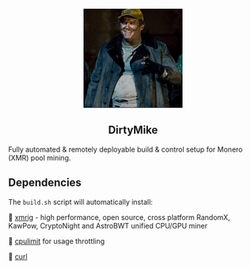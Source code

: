 <p align="center">
<img width="200" height="200" src="mike.png"/>
</p>

<strong><h2 style="text-align:center">DirtyMike</h2></strong>

Fully automated &amp; remotely deployable build & control setup for Monero (XMR) pool mining.

## Dependencies
The `build.sh` script will automatically install:

📌  [xmrig](https://github.com/xmrig/xmrig) - high performance, open source, cross platform RandomX, KawPow, CryptoNight and AstroBWT unified CPU/GPU miner

📌  [cpulimit](https://wiki.ubuntuusers.de/cpulimit/) for usage throttling

📌  [curl](https://curl.se/)

## 
